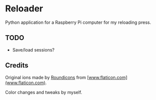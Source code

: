# Reloader
Python application for a Raspberry Pi computer for my reloading press.

## TODO

* Save/load sessions?

## Credits

Original ions made by [Roundicons](https://www.flaticon.com/authors/roundicons) from [www.flaticon.com](www.flaticon.com).

Color changes and tweaks by myself.


